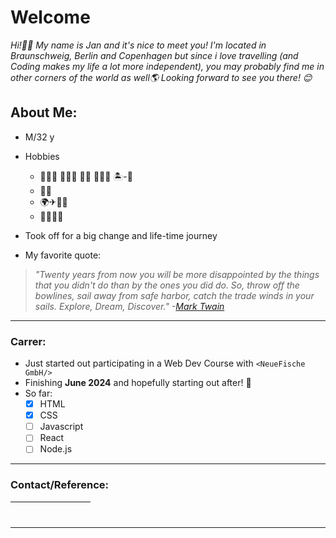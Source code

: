 # Welcome
*Hi!🙋‍♂️ My name is Jan and it's nice to meet you! I'm located in Braunschweig, Berlin and Copenhagen but since i love travelling (and Coding makes my life a lot more independent), you may probably find me in other corners of the world as well🌎 Looking forward to see you there! 😊*

## About Me:
- M/32 y
- Hobbies
    -  🏊🏻‍♀️ 🏃🏻‍♂️ 🏂🏻 🏄🏻‍♂️ 🏝-🏐
    -  🎵🎸
    -  🌍✈🚂🥾
    -  🤝🏻👋🏻
-  Took off for a big change and life-time journey
      
-  My favorite quote:
  
> *"Twenty years from now you will be more disappointed by the things that you didn't do than by the ones you did do. So, throw off the bowlines, sail away from safe harbor, catch the trade winds in your sails. Explore, Dream, Discover." -[Mark Twain](https://en.wikipedia.org/wiki/Mark_Twain)*

___

### Carrer:

- Just started out participating in a Web Dev Course with `<NeueFische GmbH/>`
- Finishing **June 2024** and hopefully starting out after! 🚀
- So far:
    - [x] HTML
    - [x] CSS
    - [ ] Javascript
    - [ ] React
    - [ ] Node.js

---

### Contact/Reference:
| [<img src="https://github.com/JanPSchwarz/JanPSchwarz/assets/152087206/d6cb7eb1-332a-4e1c-a0fa-177ec83e2dbc" width="16" height="16">](mailto:jan-paul@schw-a-rz.de) | [<img src="https://github.com/JanPSchwarz/JanPSchwarz/assets/152087206/0c24c3a2-8f43-4f54-8d92-4e9e39515503" width="16" height="16">](https://www.freecodecamp.org/JanPSchwarz) | [<img src="https://github.com/JanPSchwarz/JanPSchwarz/assets/152087206/807308c2-320f-41c0-97b9-cf44cd331329)"  width="16" height="16">](https://www.facebook.com/) | [<img src="https://github.com/JanPSchwarz/JanPSchwarz/assets/152087206/116f00e5-957f-4ac0-9df0-c50def8f8eb0"  width="16" height="16">](https://www.instagram.com/) |
| --- | --- | --- | --- |

 ---

 
  
 


